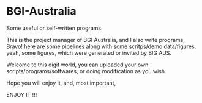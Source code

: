 # BGI-Australia
Some useful or self-written programs.

This is the project manager of BGI Australia, and I also write programs, Bravo! here are some pipelines along with some scritps/demo data/figures, yeah, some figures, which were generated or invited by BIG AUS.

Welcome to this digit world, you can uploaded your own scripts/programs/softwares, or doing modification as you wish.

Hope you will enjoy it, and, most important,

ENJOY IT !!!
